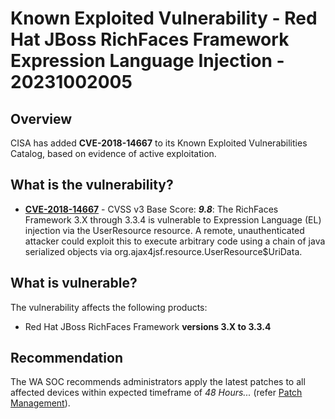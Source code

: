 # Known Exploited Vulnerability - Red Hat JBoss RichFaces Framework Expression Language Injection - 20231002005

## Overview

CISA has added **CVE-2018-14667** to its Known Exploited Vulnerabilities Catalog, based on evidence of active exploitation.

## What is the vulnerability?

- [**CVE-2018-14667**](https://nvd.nist.gov/vuln/detail/CVE-2018-14667) - CVSS v3 Base Score: ***9.8***: The RichFaces Framework 3.X through 3.3.4 is vulnerable to Expression Language (EL) injection via the UserResource resource. A remote, unauthenticated attacker could exploit this to execute arbitrary code using a chain of java serialized objects via org.ajax4jsf.resource.UserResource$UriData.

## What is vulnerable?

The vulnerability affects the following products:

- Red Hat JBoss RichFaces Framework **versions 3.X to 3.3.4**

## Recommendation

The WA SOC recommends administrators apply the latest patches to all affected devices within expected timeframe of *48 Hours...* (refer [Patch Management](../guidelines/patch-management.md)).
